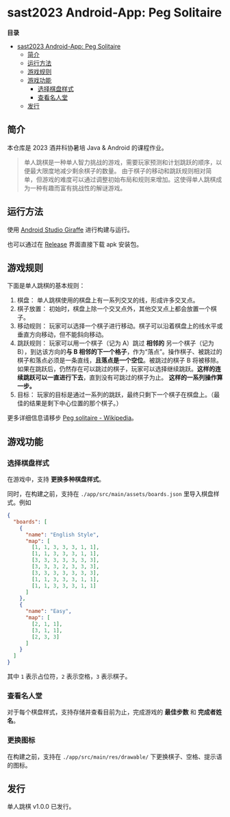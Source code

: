 # sast2023 Android-App: Peg Solitaire

**目录**
- [sast2023 Android-App: Peg Solitaire](#sast2023-android-app-peg-solitaire)
  - [简介](#简介)
  - [运行方法](#运行方法)
  - [游戏规则](#游戏规则)
  - [游戏功能](#游戏功能)
    - [选择棋盘样式](#选择棋盘样式)
    - [查看名人堂](#查看名人堂)
  - [发行](#发行)

## 简介

本仓库是 2023 酒井科协暑培 Java & Android 的课程作业。

> 单人跳棋是一种单人智力挑战的游戏，需要玩家预测和计划跳跃的顺序，以便最大限度地减少剩余棋子的数量。
> 由于棋子的移动和跳跃规则相对简单，但游戏的难度可以通过调整初始布局和规则来增加。这使得单人跳棋成为一种有趣而富有挑战性的解谜游戏。

## 运行方法

使用 [Android Studio Giraffe](https://developer.android.google.cn/studio) 进行构建与运行。

也可以通过在 [Release](https://github.com/LeverImmy/sast2023-java-and-android/releases) 界面直接下载 apk 安装包。

## 游戏规则

下面是单人跳棋的基本规则：

1. 棋盘：
  单人跳棋使用的棋盘上有一系列交叉的线，形成许多交叉点。
2. 棋子放置：
  初始时，棋盘上除一个交叉点外，其他交叉点上都会放置一个棋子。
3. 移动规则：
  玩家可以选择一个棋子进行移动。棋子可以沿着棋盘上的线水平或垂直方向移动，但不能斜向移动。
4. 跳跃规则：
  玩家可以用一个棋子（记为 A）跳过 **相邻的** 另一个棋子（记为 B），到达该方向的**与 B 相邻的下一个格子**，作为“落点”。操作棋子、被跳过的棋子和落点必须是一条直线，**且落点是一个空位**。被跳过的棋子 B 将被移除。如果在跳跃后，仍然存在可以跳过的棋子，玩家可以选择继续跳跃。**这样的连续跳跃可以一直进行下去**，直到没有可跳过的棋子为止。 **这样的一系列操作算一步。**
5. 目标：
  玩家的目标是通过一系列的跳跃，最终只剩下一个棋子在棋盘上。（最佳的结果是剩下中心位置的那个棋子。）

更多详细信息请移步 [Peg solitaire - Wikipedia](https://en.wikipedia.org/wiki/Peg_solitaire)。

## 游戏功能

### 选择棋盘样式

在游戏中，支持 **更换多种棋盘样式**。

同时，在构建之前，支持在 `./app/src/main/assets/boards.json` 里导入棋盘样式。例如

```json
{
  "boards": [
    {
      "name": "English Style",
      "map": [
        [1, 1, 3, 3, 3, 1, 1],
        [1, 1, 3, 3, 3, 1, 1],
        [3, 3, 3, 3, 3, 3, 3],
        [3, 3, 3, 2, 3, 3, 3],
        [3, 3, 3, 3, 3, 3, 3],
        [1, 1, 3, 3, 3, 1, 1],
        [1, 1, 3, 3, 3, 1, 1]
      ]
    },
    {
      "name": "Easy",
      "map": [
        [2, 1, 1],
        [3, 1, 1],
        [2, 3, 3]
      ]
    }
  ]
}
```

其中 `1` 表示占位符，`2` 表示空格，`3` 表示棋子。

### 查看名人堂

对于每个棋盘样式，支持存储并查看目前为止，完成游戏的 **最佳步数** 和 **完成者姓名**。

### 更换图标

在构建之前，支持在 `./app/src/main/res/drawable/` 下更换棋子、空格、提示语的图标。

## 发行

单人跳棋 v1.0.0 已发行。
